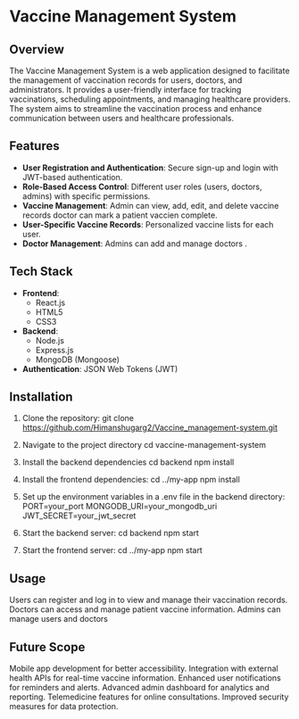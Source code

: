 # Vaccine Management System

## Overview
The Vaccine Management System is a web application designed to facilitate the management of vaccination records for users, doctors, and administrators. It provides a user-friendly interface for tracking vaccinations, scheduling appointments, and managing healthcare providers. The system aims to streamline the vaccination process and enhance communication between users and healthcare professionals.

## Features
- **User Registration and Authentication**: Secure sign-up and login with JWT-based authentication.
- **Role-Based Access Control**: Different user roles (users, doctors, admins) with specific permissions.
- **Vaccine Management**: Admin can view, add, edit, and delete vaccine records doctor can mark a patient vaccien complete.
- **User-Specific Vaccine Records**: Personalized vaccine lists for each user.
- **Doctor Management**: Admins can add and manage doctors .


## Tech Stack
- **Frontend**: 
  - React.js
  - HTML5
  - CSS3
- **Backend**: 
  - Node.js
  - Express.js
  - MongoDB (Mongoose)
- **Authentication**: JSON Web Tokens (JWT)

## Installation

1. Clone the repository:
   git clone https://github.com/Himanshugarg2/Vaccine_management-system.git

2. Navigate to the project directory
  cd vaccine-management-system

3. Install the backend dependencies
  cd backend
  npm install

4. Install the frontend dependencies:
  cd ../my-app
  npm install

5. Set up the environment variables in a .env file in the backend directory:
  PORT=your_port
  MONGODB_URI=your_mongodb_uri
  JWT_SECRET=your_jwt_secret

6. Start the backend server:
   cd backend
   npm start

7. Start the frontend server:
   cd ../my-app
   npm start


## Usage
Users can register and log in to view and manage their vaccination records.
Doctors can access and manage patient vaccine information.
Admins can manage users and doctors

## Future Scope
Mobile app development for better accessibility.
Integration with external health APIs for real-time vaccine information.
Enhanced user notifications for reminders and alerts.
Advanced admin dashboard for analytics and reporting.
Telemedicine features for online consultations.
Improved security measures for data protection.
